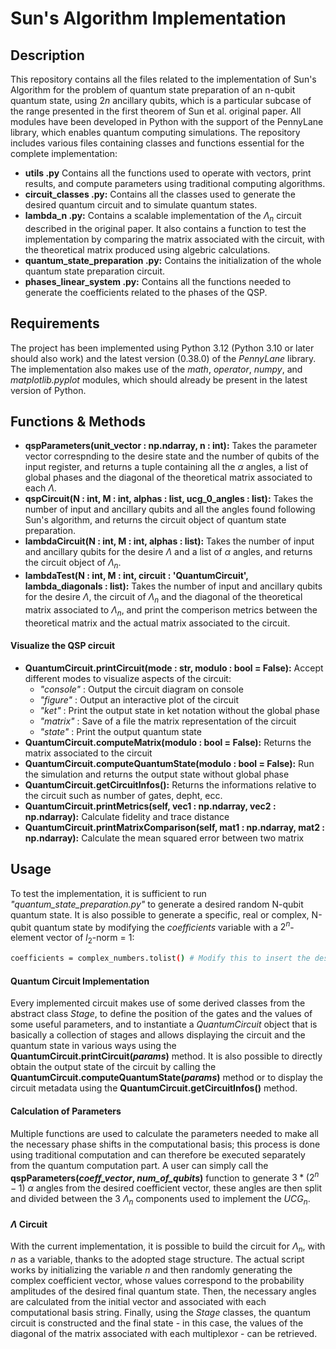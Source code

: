 # Sun's Algorithm Implementation

## Description
This repository contains all the files related to the implementation of Sun's Algorithm for the problem of quantum state preparation of an n-qubit quantum state, using $2n$ ancillary qubits, which is a particular subcase of the range presented in the first theorem of Sun et al. original paper. All modules have been developed in Python with the support of the PennyLane library, which enables quantum computing simulations. The repository includes various files containing classes and functions essential for the complete implementation:
- **utils .py** Contains all the functions used to operate with vectors, print results, and compute parameters using traditional computing algorithms.
- **circuit\_classes .py:** Contains all the classes used to generate the desired quantum circuit and to simulate quantum states.
- **lambda\_n .py:** Contains a scalable implementation of the $\Lambda_n$ circuit described in the original paper. It also contains a function to test the implementation by comparing the matrix associated with the circuit, with the theoretical matrix produced using algebric calculations.
- **quantum\_state\_preparation .py:** Contains the initialization of the whole quantum state preparation circuit.
- **phases\_linear\_system .py:** Contains all the functions needed to generate the coefficients related to the phases of the QSP.

## Requirements
The project has been implemented using Python 3.12 (Python 3.10 or later should also work) and the latest version (0.38.0) of the *PennyLane* library. The implementation also makes use of the *math*, *operator*, *numpy*, and *matplotlib.pyplot* modules, which should already be present in the latest version of Python.

## Functions & Methods
- **qspParameters(unit_vector : np.ndarray, n : int):** Takes the parameter vector correspnding to the desire state and the number of qubits of the input register, and returns a tuple containing all the $\alpha$ angles, a list of global phases and the diagonal of the theoretical matrix associated to each $\Lambda$.
- **qspCircuit(N : int, M : int, alphas : list, ucg_0_angles : list):** Takes the number of input and ancillary qubits and all the angles found following Sun's algorithm, and returns the circuit object of quantum state preparation.
- **lambdaCircuit(N : int, M : int, alphas : list):** Takes the number of input and ancillary qubits for the desire $\Lambda$ and a list of $\alpha$ angles, and returns the circuit object of $\Lambda_n$.
- **lambdaTest(N : int, M : int, circuit : 'QuantumCircuit', lambda_diagonals : list):** Takes the number of input and ancillary qubits for the desire $\Lambda$, the circuit of $\Lambda_n$ and the diagonal of the theoretical matrix associated to $\Lambda_n$, and print the comperison metrics between the theoretical matrix and the actual matrix associated to the circuit.
#### Visualize the QSP circuit
- **QuantumCircuit.printCircuit(mode : str, modulo : bool = False):** Accept different modes to visualize aspects of the circuit:
  - *"console"* : Output the circuit diagram on console
  - *"figure"* : Output an interactive plot of the circuit
  - *"ket"* : Print the output state in ket notation without the global phase
  - *"matrix"* : Save of a file the matrix representation of the circuit
  - *"state"* : Print the output quantum state
- **QuantumCircuit.computeMatrix(modulo : bool = False):** Returns the matrix associated to the circuit
- **QuantumCircuit.computeQuantumState(modulo : bool = False):** Run the simulation and returns the output state without global phase
- **QuantumCircuit.getCircuitInfos():** Returns the informations relative to the circuit such as number of gates, depht, ecc.
- **QuantumCircuit.printMetrics(self, vec1 : np.ndarray, vec2 : np.ndarray):** Calculate fidelity and trace distance
- **QuantumCircuit.printMatrixComparison(self, mat1 : np.ndarray, mat2 : np.ndarray):** Calculate the mean squared error between two matrix
  
## Usage
To test the implementation, it is sufficient to run *"quantum\_state\_preparation.py"* to generate a desired random N-qubit quantum state. It is also possible to generate a specific, real or complex, N-qubit quantum state by modifying the *coefficients* variable with a $2^n$-element vector of $l_2$-norm = 1:
```bash
coefficients = complex_numbers.tolist() # Modify this to insert the desired vector
```

#### Quantum Circuit Implementation
Every implemented circuit makes use of some derived classes from the abstract class *Stage*, to define the position of the gates and the values of some useful parameters, and to instantiate a _QuantumCircuit_ object that is basically a collection of stages and allows displaying the circuit and the quantum state in various ways using the **QuantumCircuit.printCircuit(_params_)** method.
It is also possible to directly obtain the output state of the circuit by calling the **QuantumCircuit.computeQuantumState(_params_)** method or to display the circuit metadata using the **QuantumCircuit.getCircuitInfos()** method.

#### Calculation of Parameters
Multiple functions are used to calculate the parameters needed to make all the necessary phase shifts in the computational basis; this process is done using traditional computation and can therefore be executed separately from the quantum computation part. A user can simply call the **qspParameters(_coeff\_vector_, _num\_of\_qubits_)** function to generate $3*(2^n-1)$ $\alpha$ angles from the desired coefficient vector, these angles are then split and divided between the 3 $\Lambda_n$ components used to implement the $UCG_n$.

#### $\Lambda$ Circuit
With the current implementation, it is possible to build the circuit for $\Lambda_n$, with $n$ as a variable, thanks to the adopted stage structure. 
The actual script works by initializing the variable $n$ and then randomly generating the complex coefficient vector, whose values correspond to the probability amplitudes of the desired final quantum state. Then, the necessary angles are calculated from the initial vector and associated with each computational basis string. Finally, using the *Stage* classes, the quantum circuit is constructed and the final state - in this case, the values of the diagonal of the matrix associated with each multiplexor - can be retrieved.
